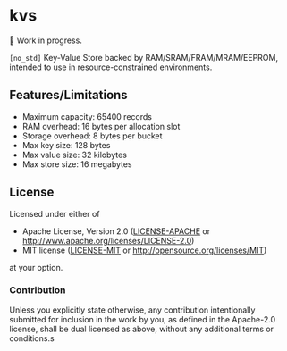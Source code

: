 # kvs

🚧 Work in progress.

`[no_std]` Key-Value Store backed by RAM/SRAM/FRAM/MRAM/EEPROM, intended to use in resource-constrained environments.

## Features/Limitations

* Maximum capacity: 65400 records
* RAM overhead: 16 bytes per allocation slot
* Storage overhead: 8 bytes per bucket
* Max key size: 128 bytes
* Max value size: 32 kilobytes
* Max store size: 16 megabytes

## License

Licensed under either of

- Apache License, Version 2.0 ([LICENSE-APACHE](LICENSE-APACHE) or
  http://www.apache.org/licenses/LICENSE-2.0)
- MIT license ([LICENSE-MIT](LICENSE-MIT) or http://opensource.org/licenses/MIT)

at your option.

### Contribution

Unless you explicitly state otherwise, any contribution intentionally submitted
for inclusion in the work by you, as defined in the Apache-2.0 license, shall be
dual licensed as above, without any additional terms or conditions.s
